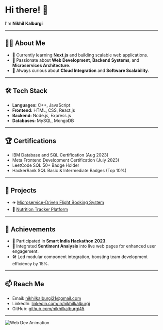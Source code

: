 # Hi there! 👋  
I'm **Nikhil Kalburgi**  

---

## 👨‍💻 About Me
- 🔭 Currently learning **Next.js** and building scalable web applications.
- 🌟 Passionate about **Web Development**, **Backend Systems**, and **Microservices Architecture**.
- 🎯 Always curious about **Cloud Integration** and **Software Scalability**.

---

## 🛠️ Tech Stack
- **Languages:** C++, JavaScript
- **Frontend:** HTML, CSS, React.js
- **Backend:** Node.js, Express.js
- **Databases:** MySQL, MongoDB

---

## 🏆 Certifications
- IBM Database and SQL Certification (Aug 2023)
- Meta Frontend Development Certification (July 2023)
- LeetCode SQL 50+ Badge Holder
- HackerRank SQL Basic & Intermediate Badges (Top 10%)

---

## 🚀 Projects
- ✈️ [Microservice-Driven Flight Booking System](https://github.com/nikhilkalburgi45/Microservice-Driven-Flight-Booking)
- 🥗 [Nutrition Tracker Platform](https://github.com/nikhilkalburgi45/nutrition_tracker/tree/main)

---

## 🏅 Achievements
- 🎯 Participated in **Smart India Hackathon 2023**.
- 💬 Integrated **Sentiment Analysis** into live web pages for enhanced user engagement.
- 🛠️ Led modular component integration, boosting team development efficiency by 15%.

---

## 📫 Reach Me
- Email: [nikhilkalburgi21@gmail.com](mailto:nikhilkalburgi21@gmail.com)
- LinkedIn: [linkedin.com/in/nikhilkalburgi](https://linkedin.com/in/nikhilkalburgi)
- GitHub: [github.com/nikhilkalburgi45](https://github.com/nikhilkalburgi45)

---

![Web Dev Animation](https://media.giphy.com/media/26tn33aiTi1jkl6H6/giphy.gif)
